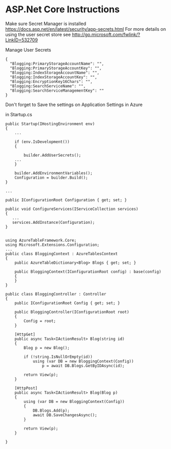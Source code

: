 ASP.Net Core Instructions
===================================

Make sure Secret Manager is installed
https://docs.asp.net/en/latest/security/app-secrets.html
For more details on using the user secret store see http://go.microsoft.com/fwlink/?LinkID=532709

Manage User Secrets
```
{
  "Blogging:PrimaryStorageAccountName": "",
  "Blogging:PrimaryStorageAccountKey": "",
  "Blogging:IndexStorageAccountName": "",
  "Blogging:IndexStorageAccountKey": "",
  "Blogging:EncryptionKey16Chars": "",
  "Blogging:SearchServiceName": "",
  "Blogging:SearchServiceManagementKey": ""
}
```

Don't forget to Save the settings on Application Settings in Azure

in Startup.cs
```
public Startup(IHostingEnvironment env)
{
    ...

    if (env.IsDevelopment())
    {

        builder.AddUserSecrets();
    ...
    }

    builder.AddEnvironmentVariables();
    Configuration = builder.Build();
}

...

public IConfigurationRoot Configuration { get; set; }

public void ConfigureServices(IServiceCollection services)
{
   ...
   services.AddInstance(Configuration);
}
```

```

using AzureTableFramework.Core;
using Microsoft.Extensions.Configuration;
...
public class BloggingContext : AzureTablesContext
{
    public AzureTableDictionary<Blog> Blogs { get; set; }

    public BloggingContext(IConfigurationRoot config) : base(config)
    {
    }
}
```

```
public class BloggingController : Controller
{
    public IConfigurationRoot Config { get; set; }

    public BloggingController(IConfigurationRoot root)
    {
        Config = root;
    }

	[HttpGet]
    public async Task<IActionResult> Blog(string id)
    {
        Blog p = new Blog();

        if (!string.IsNullOrEmpty(id))
            using (var DB = new BloggingContext(Config))
                p = await DB.Blogs.GetByIDAsync(id);

        return View(p);
    }

    [HttpPost]
    public async Task<IActionResult> Blog(Blog p)
    {
        using (var DB = new BloggingContext(Config))
        {
            DB.Blogs.Add(p);
            await DB.SaveChangesAsync();
        }

        return View(p);
    }

}
```